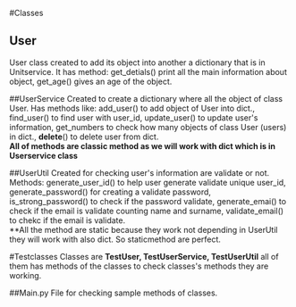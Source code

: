 #Classes
## User
User class created to add its object into another a dictionary that is in Unitservice.
It has method: get_detials() print all the main information about object, get_age() gives an age of the object. 

##UserService
Created to create a dictionary where all the object of class User. Has methods like: add_user() to add object of User into dict., find_user() to find user with user_id, update_user() to update user's information, get_numbers to check how many objects of class User  (users) in dict., __delete__() to delete user from dict.   
**All of methods are classic method as we will work with dict which is in Userservice class**

##UserUtil
Created for checking user's information are validate or not. Methods: generate_user_id() to help user generate validate unique user_id,
generate_password() for creating a validate password, is_strong_password() to check if the password validate, generate_emai() to check if the email is validate counting name and surname, validate_email() to chekc if the email is validate.  
**All the method are static because they work not depending in UserUtil they will work with also dict. So staticmethod are perfect. 

#Testclasses
Classes are **TestUser, TestUserService, TestUserUtil** all of them has methods of the classes to check classes's methods they are working. 

##Main.py 
File for checking sample methods of classes.
